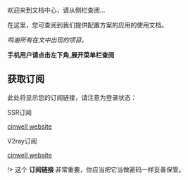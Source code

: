 </br>

欢迎来到文档中心，请从侧栏查阅...

在这里，您可查阅到我们提供配置方案的应用的使用文档。

*鸣谢所有在文中出现的项目。*

**手机用户请点击左下角,展开菜单栏查阅**

## 获取订阅

此处将显示您的订阅链接，请注意为登录状态：

SSR订阅

[cinwell website](/sublink?type=ssr ':include :type=markdown')

V2ray订阅

[cinwell website](/sublink?type=v2ray ':include :type=markdown')

!> 这个 **订阅链接** 非常重要，你应当把它当做密码一样妥善保管。
